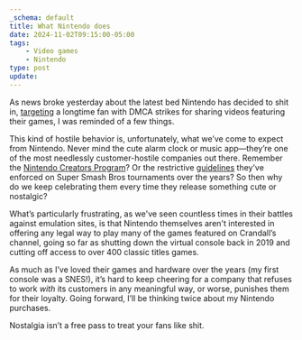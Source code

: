 ```yaml
---
_schema: default
title: What Nintendo does
date: 2024-11-02T09:15:00-05:00
tags:
    - Video games
    - Nintendo
type: post
update:
---
```


As news broke yesterday about the latest bed Nintendo has decided to shit in, [targeting](https://www.theverge.com/games/24272743/nintendo-retro-game-corps-russ-crandall-profile-youtube-emulation-dmca-takedown-copyright-strike) a longtime fan with DMCA strikes for sharing videos featuring their games, I was reminded of a few things.

This kind of hostile behavior is, unfortunately, what we’ve come to expect from Nintendo. Never mind the cute alarm clock or music app—they’re one of the most needlessly customer-hostile companies out there. Remember the [Nintendo Creators Program](https://kotaku.com/nintendos-youtube-plan-is-already-being-panned-by-youtu-1682527904)? Or the restrictive [guidelines](https://www.ign.com/articles/nintendo-shocks-competitive-fans-with-strict-new-community-tournament-guidelines) they’ve enforced on Super Smash Bros tournaments over the years? So then why do we keep celebrating them every time they release something cute or nostalgic?

What’s particularly frustrating, as we've seen countless times in their battles against emulation sites, is that Nintendo themselves aren't interested in offering any legal way to play many of the games featured on Crandall’s channel, going so far as shutting down the virtual console back in 2019 and cutting off access to over 400 classic titles games.

As much as I’ve loved their games and hardware over the years (my first console was a SNES!), it’s hard to keep cheering for a company that refuses to work *with* its customers in any meaningful way, or worse, punishes them for their loyalty. Going forward, I’ll be thinking twice about my Nintendo purchases.

Nostalgia isn’t a free pass to treat your fans like shit.
